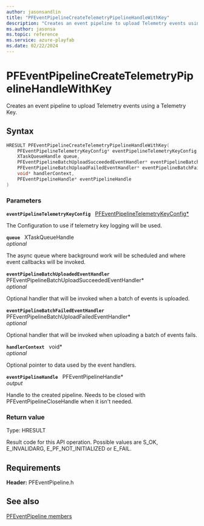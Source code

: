 ```yaml
---
author: jasonsandlin
title: "PFEventPipelineCreateTelemetryPipelineHandleWithKey"
description: "Creates an event pipeline to upload Telemetry events using a Telemetry Key."
ms.author: jasonsa
ms.topic: reference
ms.service: azure-playfab
ms.date: 02/22/2024
---
```


# PFEventPipelineCreateTelemetryPipelineHandleWithKey  

Creates an event pipeline to upload Telemetry events using a Telemetry Key.  

## Syntax  
  
```cpp
HRESULT PFEventPipelineCreateTelemetryPipelineHandleWithKey(  
    PFEventPipelineTelemetryKeyConfig* eventPipelineTelemetryKeyConfig,  
    XTaskQueueHandle queue,  
    PFEventPipelineBatchUploadSucceededEventHandler* eventPipelineBatchUploadedEventHandler,  
    PFEventPipelineBatchUploadFailedEventHandler* eventPipelineBatchFailedEventHandler,  
    void* handlerContext,  
    PFEventPipelineHandle* eventPipelineHandle  
)  
```  
  
### Parameters  
  
**`eventPipelineTelemetryKeyConfig`** &nbsp; [PFEventPipelineTelemetryKeyConfig*](../structs/pfeventpipelinetelemetrykeyconfig.md)  
  
The Configuration to use if telemetry key logging will be used.  
  
**`queue`** &nbsp; XTaskQueueHandle  
*optional*  
  
The async queue where background work will be scheduled and where event callbacks will be invoked.  
  
**`eventPipelineBatchUploadedEventHandler`** &nbsp; PFEventPipelineBatchUploadSucceededEventHandler*  
*optional*  
  
Optional handler that will be invoked when a batch of events is uploaded.  
  
**`eventPipelineBatchFailedEventHandler`** &nbsp; PFEventPipelineBatchUploadFailedEventHandler*  
*optional*  
  
Optional handler that will be invoked when uploading a batch of events fails.  
  
**`handlerContext`** &nbsp; void*  
*optional*  
  
Optional pointer to data used by the event handlers.  
  
**`eventPipelineHandle`** &nbsp; PFEventPipelineHandle*  
*output*  
  
Handle to the created pipeline. Needs to be closed with PFEventPipelineCloseHandle when it isn't needed.  
  
  
### Return value
Type: HRESULT
  
Result code for this API operation. Possible values are S_OK, E_INVALIDARG, E_PF_NOT_INITIALIZED or E_FAIL.
  
  
## Requirements  
  
**Header:** PFEventPipeline.h
  
## See also  
[PFEventPipeline members](../pfeventpipeline_members.md)  

  
  
